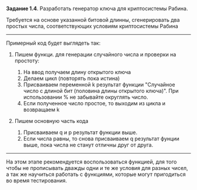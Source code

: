 **Задание 1.4**. 
Разработать генератор ключа для криптосистемы Рабина. 

Требуется на основе указанной битовой длинны, сгенерировать два простых числа, соответствующих условиям
криптосистемы Рабина

---
Примерный код будет выглядеть так:

1) Пишем функци. для генерации случайного числа и проверки на простоту:
	1. На ввод получаем длину открытого ключа
	1. Делаем цикл (повторять пока истина)
	2. Присваиваем переменной k результат функции "Случайное число с длиной бит (половина длины открытого ключа)". 
При использовании % не забывайте округлять число.
	3. Если полученное число простое, то выходим из цикла и возвращаем k

2) Пишем основную часть кода
    1. Присваиваем q и p результат функции выше.
	2. Если числа равны, то снова присваиваем q результат фунции выше, пока числа не станут отличны друг от друга.

---
На этом этапе рекомендуется воспользоваться функцией, для того чтобы
не прописывать дважды одни и те же условия для разных чисел, а так же научиться работать с функциями,
которые могут пригодиться во время тестирования.